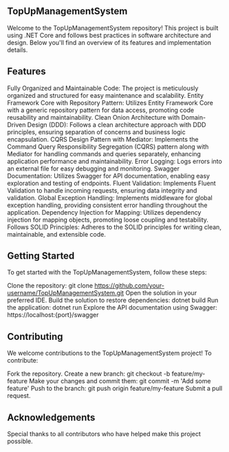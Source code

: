 ## TopUpManagementSystem
Welcome to the TopUpManagementSystem repository! This project is built using .NET Core and follows best practices in software architecture and design. Below you'll find an overview of its features and implementation details.

## Features
Fully Organized and Maintainable Code: The project is meticulously organized and structured for easy maintenance and scalability.
Entity Framework Core with Repository Pattern: Utilizes Entity Framework Core with a generic repository pattern for data access, promoting code reusability and maintainability.
Clean Onion Architecture with Domain-Driven Design (DDD): Follows a clean architecture approach with DDD principles, ensuring separation of concerns and business logic encapsulation.
CQRS Design Pattern with Mediator: Implements the Command Query Responsibility Segregation (CQRS) pattern along with Mediator for handling commands and queries separately, enhancing application performance and maintainability.
Error Logging: Logs errors into an external file for easy debugging and monitoring.
Swagger Documentation: Utilizes Swagger for API documentation, enabling easy exploration and testing of endpoints.
Fluent Validation: Implements Fluent Validation to handle incoming requests, ensuring data integrity and validation.
Global Exception Handling: Implements middleware for global exception handling, providing consistent error handling throughout the application.
Dependency Injection for Mapping: Utilizes dependency injection for mapping objects, promoting loose coupling and testability.
Follows SOLID Principles: Adheres to the SOLID principles for writing clean, maintainable, and extensible code.


## Getting Started
To get started with the TopUpManagementSystem, follow these steps:

Clone the repository: git clone https://github.com/your-username/TopUpManagementSystem.git
Open the solution in your preferred IDE.
Build the solution to restore dependencies: dotnet build
Run the application: dotnet run
Explore the API documentation using Swagger: https://localhost:{port}/swagger


## Contributing
We welcome contributions to the TopUpManagementSystem project! To contribute:

Fork the repository.
Create a new branch: git checkout -b feature/my-feature
Make your changes and commit them: git commit -m 'Add some feature'
Push to the branch: git push origin feature/my-feature
Submit a pull request.


## Acknowledgements
Special thanks to all contributors who have helped make this project possible.
